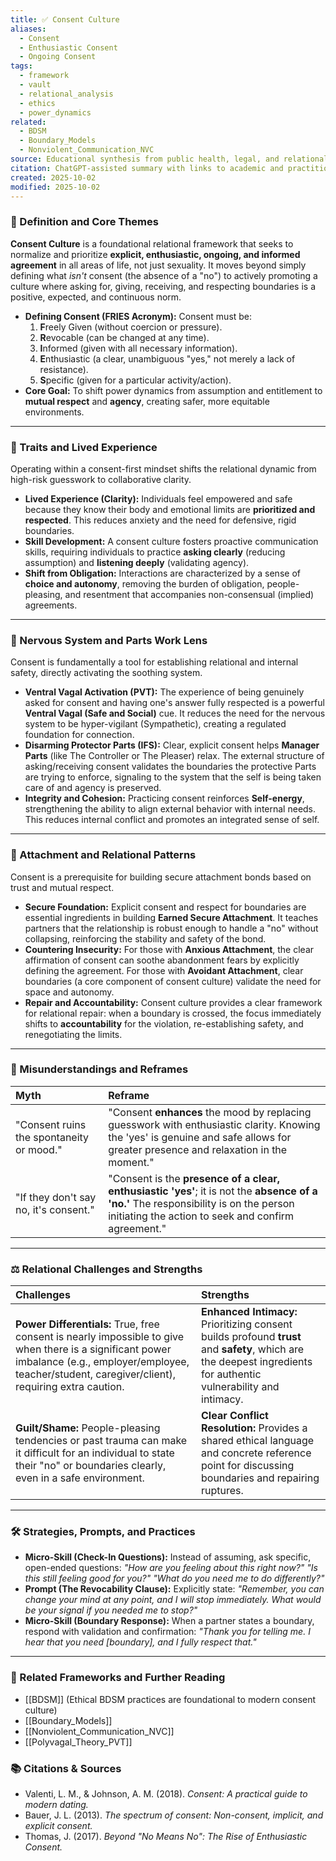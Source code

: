 ```yaml
---
title: ✅ Consent Culture
aliases:
  - Consent
  - Enthusiastic Consent
  - Ongoing Consent
tags:
  - framework
  - vault
  - relational_analysis
  - ethics
  - power_dynamics
related:
  - BDSM
  - Boundary_Models
  - Nonviolent_Communication_NVC
source: Educational synthesis from public health, legal, and relational sources
citation: ChatGPT-assisted summary with links to academic and practitioner materials
created: 2025-10-02
modified: 2025-10-02
---
```

### 🧩 Definition and Core Themes

**Consent Culture** is a foundational relational framework that seeks to normalize and prioritize **explicit, enthusiastic, ongoing, and informed agreement** in all areas of life, not just sexuality. It moves beyond simply defining what *isn't* consent (the absence of a "no") to actively promoting a culture where asking for, giving, receiving, and respecting boundaries is a positive, expected, and continuous norm.

-   **Defining Consent (FRIES Acronym):** Consent must be:
    1.  **F**reely Given (without coercion or pressure).
    2.  **R**evocable (can be changed at any time).
    3.  **I**nformed (given with all necessary information).
    4.  **E**nthusiastic (a clear, unambiguous "yes," not merely a lack of resistance).
    5.  **S**pecific (given for a particular activity/action).
-   **Core Goal:** To shift power dynamics from assumption and entitlement to **mutual respect** and **agency**, creating safer, more equitable environments.

---

### 🌿 Traits and Lived Experience

Operating within a consent-first mindset shifts the relational dynamic from high-risk guesswork to collaborative clarity.

-   **Lived Experience (Clarity):** Individuals feel empowered and safe because they know their body and emotional limits are **prioritized and respected**. This reduces anxiety and the need for defensive, rigid boundaries.
-   **Skill Development:** A consent culture fosters proactive communication skills, requiring individuals to practice **asking clearly** (reducing assumption) and **listening deeply** (validating agency).
-   **Shift from Obligation:** Interactions are characterized by a sense of **choice and autonomy**, removing the burden of obligation, people-pleasing, and resentment that accompanies non-consensual (implied) agreements.

---

### 🧠 Nervous System and Parts Work Lens

Consent is fundamentally a tool for establishing relational and internal safety, directly activating the soothing system.

-   **Ventral Vagal Activation (PVT):** The experience of being genuinely asked for consent and having one's answer fully respected is a powerful **Ventral Vagal (Safe and Social)** cue. It reduces the need for the nervous system to be hyper-vigilant (Sympathetic), creating a regulated foundation for connection.
-   **Disarming Protector Parts (IFS):** Clear, explicit consent helps **Manager Parts** (like The Controller or The Pleaser) relax. The external structure of asking/receiving consent validates the boundaries the protective Parts are trying to enforce, signaling to the system that the self is being taken care of and agency is preserved.
-   **Integrity and Cohesion:** Practicing consent reinforces **Self-energy**, strengthening the ability to align external behavior with internal needs. This reduces internal conflict and promotes an integrated sense of self.

---

### 💞 Attachment and Relational Patterns

Consent is a prerequisite for building secure attachment bonds based on trust and mutual respect.

-   **Secure Foundation:** Explicit consent and respect for boundaries are essential ingredients in building **Earned Secure Attachment**. It teaches partners that the relationship is robust enough to handle a "no" without collapsing, reinforcing the stability and safety of the bond.
-   **Countering Insecurity:** For those with **Anxious Attachment**, the clear affirmation of consent can soothe abandonment fears by explicitly defining the agreement. For those with **Avoidant Attachment**, clear boundaries (a core component of consent culture) validate the need for space and autonomy.
-   **Repair and Accountability:** Consent culture provides a clear framework for relational repair: when a boundary is crossed, the focus immediately shifts to **accountability** for the violation, re-establishing safety, and renegotiating the limits.

---

### 🔄 Misunderstandings and Reframes

| Myth | Reframe |
| :--- | :--- |
| "Consent ruins the spontaneity or mood." | "Consent **enhances** the mood by replacing guesswork with enthusiastic clarity. Knowing the 'yes' is genuine and safe allows for greater presence and relaxation in the moment." |
| "If they don't say no, it's consent." | "Consent is the **presence of a clear, enthusiastic 'yes'**; it is not the **absence of a 'no.'** The responsibility is on the person initiating the action to seek and confirm agreement." |

---

### ⚖️ Relational Challenges and Strengths

| Challenges | Strengths |
| :--- | :--- |
| **Power Differentials:** True, free consent is nearly impossible to give when there is a significant power imbalance (e.g., employer/employee, teacher/student, caregiver/client), requiring extra caution. | **Enhanced Intimacy:** Prioritizing consent builds profound **trust** and **safety**, which are the deepest ingredients for authentic vulnerability and intimacy. |
| **Guilt/Shame:** People-pleasing tendencies or past trauma can make it difficult for an individual to state their "no" or boundaries clearly, even in a safe environment. | **Clear Conflict Resolution:** Provides a shared ethical language and concrete reference point for discussing boundaries and repairing ruptures. |

---

### 🛠️ Strategies, Prompts, and Practices

-   **Micro-Skill (Check-In Questions):** Instead of assuming, ask specific, open-ended questions: *"How are you feeling about this right now?"* *"Is this still feeling good for you?"* *"What do you need me to do differently?"*
-   **Prompt (The Revocability Clause):** Explicitly state: *"Remember, you can change your mind at any point, and I will stop immediately. What would be your signal if you needed me to stop?"*
-   **Micro-Skill (Boundary Response):** When a partner states a boundary, respond with validation and confirmation: *"Thank you for telling me. I hear that you need [boundary], and I fully respect that."*

---

### 🔗 Related Frameworks and Further Reading

-   [[BDSM]] (Ethical BDSM practices are foundational to modern consent culture)
-   [[Boundary_Models]]
-   [[Nonviolent_Communication_NVC]]
-   [[Polyvagal_Theory_PVT]]

### 📚 Citations & Sources

-   Valenti, L. M., & Johnson, A. M. (2018). *Consent: A practical guide to modern dating.*
-   Bauer, J. L. (2013). *The spectrum of consent: Non-consent, implicit, and explicit consent.*
-   Thomas, J. (2017). *Beyond "No Means No": The Rise of Enthusiastic Consent.*
